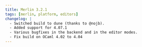 ```yaml
---
title: Merlin 3.2.1
tags: [merlin, platform, editors]
changelog: |
  - Switched build to dune (thanks to @nojb).
  - Added support for 4.07.1
  - Various bugfixes in the backend and in the editor modes.
  - Fix build on OCaml 4.02 to 4.04
---
```

